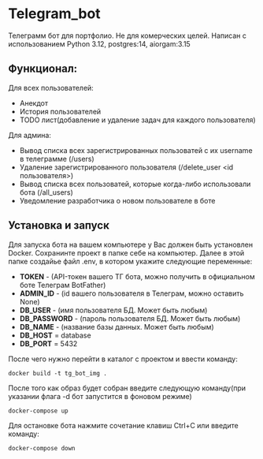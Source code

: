 # Telegram_bot
Телеграмм бот для портфолио. Не для комерческих целей. Написан с использованием Python 3.12,
postgres:14, aiorgam:3.15

<h2>Функционал:</h2>
Для всех пользователей:
<ul>
<li>Анекдот</li>
<li>История пользователей</li>
<li>TODO лист(добавление и удаление задач для каждого пользователя)</li>
</ul>
Для админа:
<ul>
<li>Вывод списка всех зарегистрированных пользоватей с их username в телеграмме (/users)</li>
<li>Удаление зарегистрированного пользователя (/delete_user &lt;id пользователя&gt)</li>
<li>Вывод списка всех пользоватей, которые когда-либо использовали бота (/all_users)</li>
<li>Уведомление разработчика о новом пользователе в боте</li>
</ul>

<h2>Установка и запуск</h2>
Для запуска бота на вашем компьютере у Вас должен быть установлен Docker. Сохранинте проект 
в папке себе на компьютер. Далее в этой папке создайье файл .env, в котором укажите следующие
переменные:
<ul>
<li><b>TOKEN</b>       - (API-токен вашего ТГ бота, можно получить в официальном боте Телеграм BotFather)</li>
<li><b>ADMIN_ID</b>    - (id вашего пользователя в Телеграм, можно оставить None)</li>
<li><b>DB_USER</b>     - (имя пользователя БД. Может быть любым)</li>
<li><b>DB_PASSWORD</b> - (пароль пользователя БД. Может быть любым)</li>
<li><b>DB_NAME</b>     - (название базы данных. Может быть любым)</li>
<li><b>DB_HOST</b> = database</li>
<li><b>DB_PORT</b> = 5432</li>
</ul>

После чего нужно перейти в каталог с проектом и ввести команду:
```commandline
docker build -t tg_bot_img .
```
После того как образ будет собран введите следующую команду(при указании флага -d бот запустится в фоновом режиме)
```commandline
docker-compose up
```
Для остановке бота нажмите сочетание клавиш Ctrl+C или введите команду:
```commandline
docker-compose down
```
